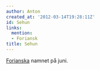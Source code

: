```yaml
---
author: Anton
created_at: '2012-03-14T19:28:11Z'
id: Sehun
links:
  mention:
  - Foriansk
title: Sehun
---
```


[Forianska] namnet på juni.

  [Forianska]: Foriansk
